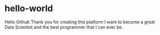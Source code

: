 # hello-world

Hello Github
Thank you for creating this platform
I want to become a great Data Scientist and the best programmer that I can ever be.
